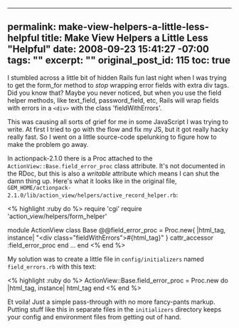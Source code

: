 ----- 
permalink: make-view-helpers-a-little-less-helpful
title: Make View Helpers a Little Less "Helpful"
date: 2008-09-23 15:41:27 -07:00
tags: ""
excerpt: ""
original_post_id: 115
toc: true
-----
I stumbled across a little bit of hidden Rails fun last night when I was trying to get the form_for method to _stop_ wrapping error fields with extra div tags. Did you know that? Maybe you never noticed, but when you use the field helper methods, like text_field, password_field, etc, Rails will wrap fields with errors in a `<div>` with the class 'fieldWithErrors'.

This was causing all sorts of grief for me in some JavaScript I was trying to write. At first I tried to go with the flow and fix my JS, but it got really hacky really fast. So I went on a little source-code spelunking to figure how to make the problem go away.

In actionpack-2.1.0 there is a Proc attached to the `ActionView::Base.field_error_proc` class attribute. It's not documented in the RDoc, but this is also a _writable_ attribute which means I can shut the damn thing up. Here's what it looks like in the original file, `GEM_HOME/actionpack-2.1.0/lib/action_view/helpers/active_record_helper.rb`:

<% highlight :ruby do %>
require 'cgi'
require 'action_view/helpers/form_helper'

module ActionView
  class Base
    @@field_error_proc = Proc.new{ |html_tag, instance| "<div class=\"fieldWithErrors\">#{html_tag}</div>" }
    cattr_accessor :field_error_proc
  end
  ...
end
<% end %>

My solution was to create a little file in `config/initializers` named `field_errors.rb` with this text:

<% highlight :ruby do %>
ActionView::Base.field_error_proc = Proc.new do |html_tag, instance|
  html_tag
end
<% end %>

Et voila! Just a simple pass-through with no more fancy-pants markup. Putting stuff like this in separate files in the `initializers` directory keeps your config and environment files from getting out of hand.

